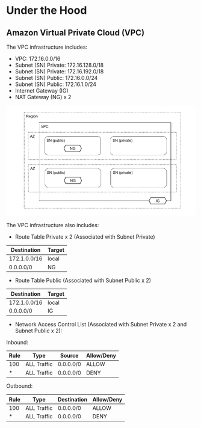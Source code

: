 # Under the Hood

## Amazon Virtual Private Cloud (VPC)

The VPC infrastructure includes:

* VPC: 172.16.0.0/16
* Subnet (SN) Private: 172.16.128.0/18
* Subnet (SN) Private: 172.16.192.0/18
* Subnet (SN) Public: 172.16.0.0/24
* Subnet (SN) Public: 172.16.1.0/24
* Internet Gateway (IG)
* NAT Gateway (NG) x 2

![vpc](vpc.png)

The VPC infrastructure also includes:

* Route Table Private x 2 (Associated with Subnet Private)

| Destination  | Target |
| ------------ | ------ |
| 172.1.0.0/16 | local  |
| 0.0.0.0/0    | NG     |

* Route Table Public (Associated with Subnet Public x 2)

| Destination  | Target |
| ------------ | ------ |
| 172.1.0.0/16 | local  |
| 0.0.0.0/0    | IG     |

* Network Access Control List (Associated with Subnet Private x 2 and Subnet Public x 2):

Inbound:

| Rule | Type        | Source      | Allow/Deny |
| ---- | ----------- | ----------- | ---------- |
| 100  | ALL Traffic | 0.0.0.0/0   | ALLOW      |
| *    | ALL Traffic | 0.0.0.0/0   | DENY       |

Outbound:

| Rule | Type        | Destination | Allow/Deny |
| ---- | ----------- | ----------- | ---------- |
| 100  | ALL Traffic | 0.0.0.0/0   | ALLOW      |
| *    | ALL Traffic | 0.0.0.0/0   | DENY       |
